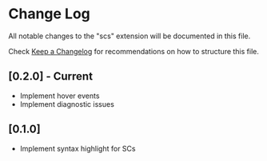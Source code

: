 # Change Log
All notable changes to the "scs" extension will be documented in this file.

Check [Keep a Changelog](http://keepachangelog.com/) for recommendations on how to structure this file.

## [0.2.0] - Current
- Implement hover events
- Implement diagnostic issues

## [0.1.0]
- Implement syntax highlight for SCs
